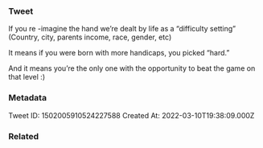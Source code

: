 ### Tweet
If you re -imagine the hand we’re dealt by life as a “difficulty setting”
(Country, city, parents income, race, gender, etc)

It means if you were born with more handicaps, you picked “hard.”

And it means you’re the only one with the opportunity to beat the game on that level :)

### Metadata
Tweet ID: 1502005910524227588
Created At: 2022-03-10T19:38:09.000Z

### Related

